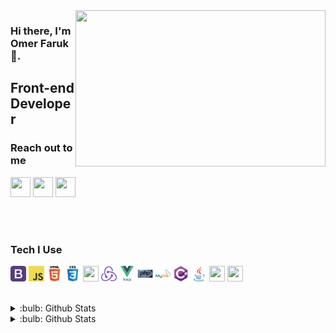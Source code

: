 <!--Headers-->
<img src="https://media.giphy.com/media/KFP075hQd90nI0xKlB/giphy.gif" align="right" width="400" height="250">

### Hi there, I'm Omer Faruk 👋.
## Front-end Developer 

### Reach out to me
[<img height="32" width="32" src="https://unpkg.com/simple-icons@v6/icons/linkedin.svg" />][Linkedin]
[<img height="32" width="32" src="https://unpkg.com/simple-icons@v6/icons/twitter.svg" />][Twitter]
[<img height="32" width="32" src="https://unpkg.com/simple-icons@v6/icons/instagram.svg" />][Instagram]

<br/>
<br/>

### Tech I Use

<img src="https://raw.githubusercontent.com/github/explore/80688e429a7d4ef2fca1e82350fe8e3517d3494d/topics/bootstrap/bootstrap.png" width="25" height="25"> <img src="https://raw.githubusercontent.com/github/explore/80688e429a7d4ef2fca1e82350fe8e3517d3494d/topics/javascript/javascript.png" width="25" height="25">
<img src="https://raw.githubusercontent.com/devicons/devicon/master/icons/html5/html5-original-wordmark.svg" width="25" height="25">
<img src="https://raw.githubusercontent.com/devicons/devicon/master/icons/css3/css3-original-wordmark.svg" width="25" height="25">
<img src="https://camo.githubusercontent.com/5c92eeb467fd5d2b1ef1c560e3c3c2f758a8d4e03a8136bda7b41a2d3d4a1b59/68747470733a2f2f72656163746e61746976652e6465762f696d672f6865616465725f6c6f676f2e737667" width="25" height="25">
<img src="https://raw.githubusercontent.com/devicons/devicon/master/icons/redux/redux-original.svg" width="25" height="25">
<img src="https://raw.githubusercontent.com/devicons/devicon/master/icons/vuejs/vuejs-original-wordmark.svg" width="25" height="25">
<img src="https://raw.githubusercontent.com/devicons/devicon/master/icons/php/php-original.svg" width="25" height="25">
<img src="https://raw.githubusercontent.com/devicons/devicon/master/icons/mysql/mysql-original-wordmark.svg" width="25" height="25">
<img src="https://raw.githubusercontent.com/devicons/devicon/master/icons/csharp/csharp-original.svg" width="25" height="25">
<img src="https://raw.githubusercontent.com/devicons/devicon/master/icons/java/java-original.svg" width="25" height="25">
<img src="https://camo.githubusercontent.com/dd4b2422ed3bfc9da88c43d18550375c66f9584327dff7ecc19315ce50b96f07/68747470733a2f2f7777772e766563746f726c6f676f2e7a6f6e652f6c6f676f732f66697265626173652f66697265626173652d69636f6e2e737667" width="25" height="25">
<img src="https://camo.githubusercontent.com/93b32389bf746009ca2370de7fe06c3b5146f4c99d99df65994f9ced0ba41685/68747470733a2f2f7777772e766563746f726c6f676f2e7a6f6e652f6c6f676f732f676574706f73746d616e2f676574706f73746d616e2d69636f6e2e737667" width="25" height="25">
<br/>
<br/>
<details>
<summary>:bulb: Github Stats</summary>
<img src="https://github-readme-stats.vercel.app/api?username=frkinal&theme=tokyonight">
</details>

<details>
<summary>:bulb: Github Stats</summary>
<img src="https://github-readme-stats.vercel.app/api/top-langs/?username=frkinal&layout=compact">
</details>


[Linkedin]:https://www.linkedin.com/in/%C3%B6mer-faruk-inal-5b700a19b/
[Twitter]:https://twitter.com/frkinal
[Instagram]:https://www.instagram.com/frkinal/